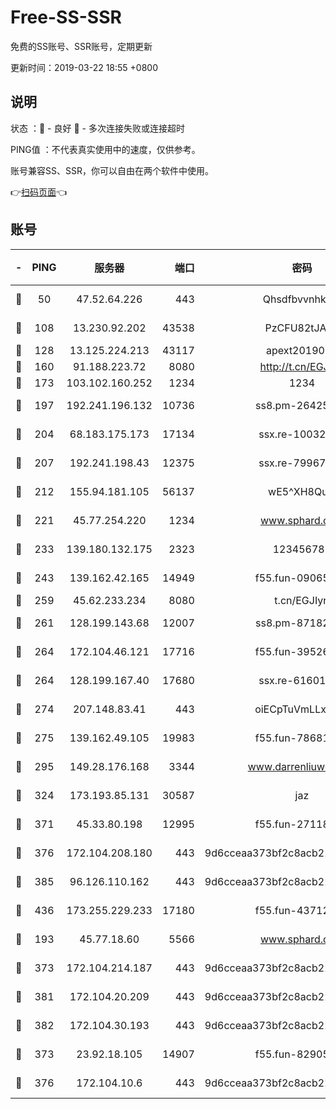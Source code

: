 # Free-SS-SSR

免费的SS账号、SSR账号，定期更新

更新时间：2019-03-22 18:55 +0800

## 说明

状态     ：🙂 - 良好 🙁 - 多次连接失败或连接超时

PING值   ：不代表真实使用中的速度，仅供参考。

账号兼容SS、SSR，你可以自由在两个软件中使用。

👉[扫码页面](https://liesauer.github.io/Free-SS-SSR/)👈

## 账号

|-|PING|服务器|端口|密码|加密方式|区域|
|:----:|:----:|:-----:|-----:|:----:|:----:|:----:|
|🙂|50|47.52.64.226|443|Qhsdfbvvnhkm1|aes-256-cfb|HK|
|🙂|108|13.230.92.202|43538|PzCFU82tJAdZ|aes-256-cfb|JP|
|🙂|128|13.125.224.213|43117|apext2019005|chacha20|KR|
|🙂|160|91.188.223.72|8080|http://t.cn/EGJIyrl|rc4-md5|RU|
|🙂|173|103.102.160.252|1234|1234|rc4-md5|JP|
|🙂|197|192.241.196.132|10736|ss8.pm-26425369|aes-256-cfb|US|
|🙂|204|68.183.175.173|17134|ssx.re-10032791|aes-256-cfb|US|
|🙂|207|192.241.198.43|12375|ssx.re-79967299|aes-256-cfb|US|
|🙂|212|155.94.181.105|56137|wE5^XH8Quw|aes-256-cfb|US|
|🙂|221|45.77.254.220|1234|www.sphard.com|aes-256-cfb|SG|
|🙂|233|139.180.132.175|2323|123456789|aes-256-cfb|SG|
|🙂|243|139.162.42.165|14949|f55.fun-09065498|aes-256-cfb|SG|
|🙂|259|45.62.233.234|8080|t.cn/EGJIyrl|rc4-md5|CA|
|🙂|261|128.199.143.68|12007|ss8.pm-87182779|aes-256-cfb|SG|
|🙂|264|172.104.46.121|17716|f55.fun-39526771|aes-256-cfb|SG|
|🙂|264|128.199.167.40|17680|ssx.re-61601620|aes-256-cfb|SG|
|🙂|274|207.148.83.41|443|oiECpTuVmLLxk4Ts|aes-256-cfb|AU|
|🙂|275|139.162.49.105|19983|f55.fun-78681793|aes-256-cfb|SG|
|🙂|295|149.28.176.168|3344|www.darrenliuwei.com|aes-256-cfb|AU|
|🙂|324|173.193.85.131|30587|jaz|aes-256-cfb|US|
|🙂|371|45.33.80.198|12995|f55.fun-27118272|aes-256-cfb|US|
|🙂|376|172.104.208.180|443|9d6cceaa373bf2c8acb22e60b6a58be6|aes-256-cfb|US|
|🙂|385|96.126.110.162|443|9d6cceaa373bf2c8acb22e60b6a58be6|aes-256-cfb|US|
|🙂|436|173.255.229.233|17180|f55.fun-43712198|aes-256-cfb|US|
|🙂|193|45.77.18.60|5566|www.sphard.com|aes-256-cfb|JP|
|🙂|373|172.104.214.187|443|9d6cceaa373bf2c8acb22e60b6a58be6|aes-256-cfb|US|
|🙂|381|172.104.20.209|443|9d6cceaa373bf2c8acb22e60b6a58be6|aes-256-cfb|US|
|🙂|382|172.104.30.193|443|9d6cceaa373bf2c8acb22e60b6a58be6|aes-256-cfb|US|
|🙁|373|23.92.18.105|14907|f55.fun-82905672|aes-256-cfb|US|
|🙁|376|172.104.10.6|443|9d6cceaa373bf2c8acb22e60b6a58be6|aes-256-cfb|US|
